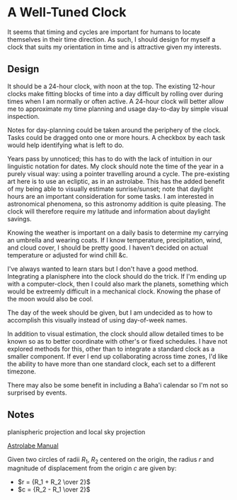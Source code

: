# A Well-Tuned Clock

It seems that timing and cycles are important for humans to locate themselves in their time direction.
As such, I should design for myself a clock that suits my orientation in time and is attractive given my interests.

## Design

It should be a 24-hour clock, with noon at the top.
The existing 12-hour clocks make fitting blocks of time into a day difficult by rolling over during times when I am normally or often active.
A 24-hour clock will better allow me to approximate my time planning and usage day-to-day by simple visual inspection.

Notes for day-planning could be taken around the periphery of the clock.
Tasks could be dragged onto one or more hours.
A checkbox by each task would help identifying what is left to do.

Years pass by unnoticed; this has to do with the lack of intuition in our linguistic notation for dates.
My clock should note the time of the year in a purely visual way: using a pointer travelling around a cycle.
The pre-existing art here is to use an ecliptic, as in an astrolabe.
This has the added benefit of my being able to visually estimate sunrise/sunset; note that daylight hours are an important consideration for some tasks.
I am interested in astronomical phenomena, so this astronomy addition is quite pleasing.
The clock will therefore require my latitude and information about daylight savings.

Knowing the weather is important on a daily basis to determine my carrying an umbrella and wearing coats.
If I know temperature, precipitation, wind, and cloud cover, I should be pretty good.
I haven't decided on actual temperature or adjusted for wind chill &c.

I've always wanted to learn stars but I don't have a good method.
Integrating a planisphere into the clock should do the trick.
If I'm ending up with a computer-clock, then I could also mark the planets, something which would be extreemly difficult in a mechanical clock.
Knowing the phase of the moon would also be cool.

The day of the week should be given, but I am undecided as to how to accomplish this visually instead of using day-of-week names.

In addition to visual estimation, the clock should allow detailed times to be known so as to better coordinate with other's or fixed schedules.
I have not explored methods for this, other than to integrate a standard clock as a smaller component.
If ever I end up collaborating across time zones, I'd like the ability to have more than one standard clock, each set to a different timezone.

There may also be some benefit in including a Baha'i calendar so I'm not so surprised by events.


## Notes

planispheric projection and local sky projection

[Astrolabe Manual](journal/Astrolabe_the_Missing_Manual.pdf)

Given two circles of radii $R_1$, $R_2$ centered on the origin, the radius $r$ and magnitude of displacement from the origin $c$ are given by:
  * $r = {R_1 + R_2 \over 2}$
  * $c = {R_2 - R_1 \over 2}$